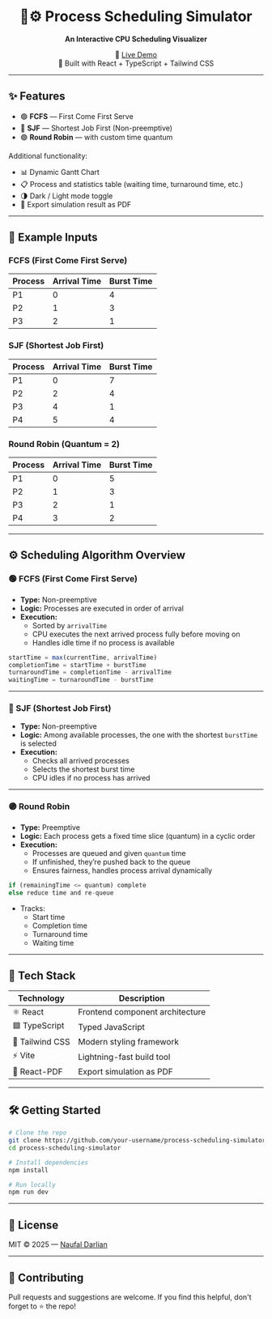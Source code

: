 <div align="center">

# 🧠⚙️ Process Scheduling Simulator  
**An Interactive CPU Scheduling Visualizer**

🔗 [Live Demo](https://nalusfa-schedsim.vercel.app/)  
🚀 Built with React + TypeScript + Tailwind CSS

</div>

---

## ✨ Features

- 🟢 **FCFS** — First Come First Serve  
- 🔵 **SJF** — Shortest Job First (Non-preemptive)  
- 🟣 **Round Robin** — with custom time quantum

Additional functionality:
- 📊 Dynamic Gantt Chart
- 📋 Process and statistics table (waiting time, turnaround time, etc.)
- 🌗 Dark / Light mode toggle
- 📄 Export simulation result as PDF

---

## 🧪 Example Inputs

### FCFS (First Come First Serve)

| Process | Arrival Time | Burst Time |
|---------|--------------|------------|
| P1      | 0            | 4          |
| P2      | 1            | 3          |
| P3      | 2            | 1          |

### SJF (Shortest Job First)

| Process | Arrival Time | Burst Time |
|---------|--------------|------------|
| P1      | 0            | 7          |
| P2      | 2            | 4          |
| P3      | 4            | 1          |
| P4      | 5            | 4          |

### Round Robin (Quantum = 2)

| Process | Arrival Time | Burst Time |
|---------|--------------|------------|
| P1      | 0            | 5          |
| P2      | 1            | 3          |
| P3      | 2            | 1          |
| P4      | 3            | 2          |

---

## ⚙️ Scheduling Algorithm Overview

### 🟢 FCFS (First Come First Serve)

- **Type:** Non-preemptive  
- **Logic:** Processes are executed in order of arrival  
- **Execution:**
  - Sorted by `arrivalTime`
  - CPU executes the next arrived process fully before moving on  
  - Handles idle time if no process is available

```ts
startTime = max(currentTime, arrivalTime)
completionTime = startTime + burstTime
turnaroundTime = completionTime - arrivalTime
waitingTime = turnaroundTime - burstTime
```

---

### 🔵 SJF (Shortest Job First)

- **Type:** Non-preemptive  
- **Logic:** Among available processes, the one with the shortest `burstTime` is selected  
- **Execution:**
  - Checks all arrived processes
  - Selects the shortest burst time
  - CPU idles if no process has arrived

---

### 🟣 Round Robin

- **Type:** Preemptive  
- **Logic:** Each process gets a fixed time slice (quantum) in a cyclic order  
- **Execution:**
  - Processes are queued and given `quantum` time
  - If unfinished, they’re pushed back to the queue
  - Ensures fairness, handles process arrival dynamically

```ts
if (remainingTime <= quantum) complete
else reduce time and re-queue
```

- Tracks:
  - Start time
  - Completion time
  - Turnaround time
  - Waiting time

---

## 🧰 Tech Stack

| Technology     | Description                    |
|----------------|--------------------------------|
| ⚛️ React       | Frontend component architecture |
| 🟦 TypeScript  | Typed JavaScript                |
| 🎨 Tailwind CSS| Modern styling framework        |
| ⚡ Vite        | Lightning-fast build tool       |
| 📄 React-PDF   | Export simulation as PDF        |

---

## 🛠️ Getting Started

```bash
# Clone the repo
git clone https://github.com/your-username/process-scheduling-simulator.git
cd process-scheduling-simulator

# Install dependencies
npm install

# Run locally
npm run dev
```

---

## 📄 License

MIT © 2025 — [Naufal Darlian](https://github.com/le0nxD)

---

## 🤝 Contributing

Pull requests and suggestions are welcome. If you find this helpful, don't forget to ⭐ the repo!
